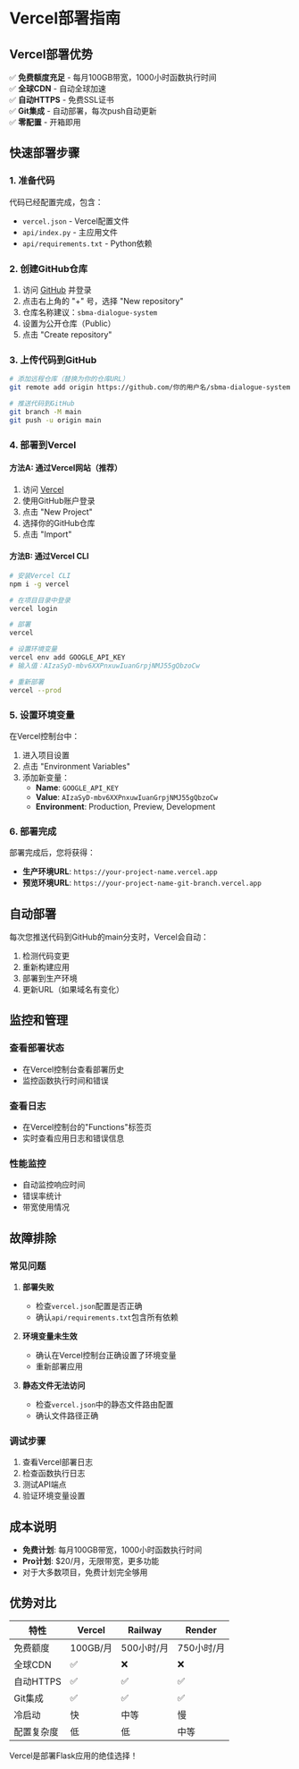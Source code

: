 # Vercel部署指南

## Vercel部署优势

✅ **免费额度充足** - 每月100GB带宽，1000小时函数执行时间  
✅ **全球CDN** - 自动全球加速  
✅ **自动HTTPS** - 免费SSL证书  
✅ **Git集成** - 自动部署，每次push自动更新  
✅ **零配置** - 开箱即用  

## 快速部署步骤

### 1. 准备代码

代码已经配置完成，包含：
- `vercel.json` - Vercel配置文件
- `api/index.py` - 主应用文件
- `api/requirements.txt` - Python依赖

### 2. 创建GitHub仓库

1. 访问 [GitHub](https://github.com) 并登录
2. 点击右上角的 "+" 号，选择 "New repository"
3. 仓库名称建议：`sbma-dialogue-system`
4. 设置为公开仓库（Public）
5. 点击 "Create repository"

### 3. 上传代码到GitHub

```bash
# 添加远程仓库（替换为你的仓库URL）
git remote add origin https://github.com/你的用户名/sbma-dialogue-system.git

# 推送代码到GitHub
git branch -M main
git push -u origin main
```

### 4. 部署到Vercel

#### 方法A: 通过Vercel网站（推荐）

1. 访问 [Vercel](https://vercel.com)
2. 使用GitHub账户登录
3. 点击 "New Project"
4. 选择你的GitHub仓库
5. 点击 "Import"

#### 方法B: 通过Vercel CLI

```bash
# 安装Vercel CLI
npm i -g vercel

# 在项目目录中登录
vercel login

# 部署
vercel

# 设置环境变量
vercel env add GOOGLE_API_KEY
# 输入值：AIzaSyD-mbv6XXPnxuwIuanGrpjNMJ55gQbzoCw

# 重新部署
vercel --prod
```

### 5. 设置环境变量

在Vercel控制台中：

1. 进入项目设置
2. 点击 "Environment Variables"
3. 添加新变量：
   - **Name**: `GOOGLE_API_KEY`
   - **Value**: `AIzaSyD-mbv6XXPnxuwIuanGrpjNMJ55gQbzoCw`
   - **Environment**: Production, Preview, Development

### 6. 部署完成

部署完成后，您将获得：
- **生产环境URL**: `https://your-project-name.vercel.app`
- **预览环境URL**: `https://your-project-name-git-branch.vercel.app`

## 自动部署

每次您推送代码到GitHub的main分支时，Vercel会自动：
1. 检测代码变更
2. 重新构建应用
3. 部署到生产环境
4. 更新URL（如果域名有变化）

## 监控和管理

### 查看部署状态
- 在Vercel控制台查看部署历史
- 监控函数执行时间和错误

### 查看日志
- 在Vercel控制台的"Functions"标签页
- 实时查看应用日志和错误信息

### 性能监控
- 自动监控响应时间
- 错误率统计
- 带宽使用情况

## 故障排除

### 常见问题

1. **部署失败**
   - 检查`vercel.json`配置是否正确
   - 确认`api/requirements.txt`包含所有依赖

2. **环境变量未生效**
   - 确认在Vercel控制台正确设置了环境变量
   - 重新部署应用

3. **静态文件无法访问**
   - 检查`vercel.json`中的静态文件路由配置
   - 确认文件路径正确

### 调试步骤

1. 查看Vercel部署日志
2. 检查函数执行日志
3. 测试API端点
4. 验证环境变量设置

## 成本说明

- **免费计划**: 每月100GB带宽，1000小时函数执行时间
- **Pro计划**: $20/月，无限带宽，更多功能
- 对于大多数项目，免费计划完全够用

## 优势对比

| 特性 | Vercel | Railway | Render |
|------|--------|--------|--------|
| 免费额度 | 100GB/月 | 500小时/月 | 750小时/月 |
| 全球CDN | ✅ | ❌ | ❌ |
| 自动HTTPS | ✅ | ✅ | ✅ |
| Git集成 | ✅ | ✅ | ✅ |
| 冷启动 | 快 | 中等 | 慢 |
| 配置复杂度 | 低 | 低 | 中等 |

Vercel是部署Flask应用的绝佳选择！
